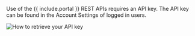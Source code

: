 Use of the {{ include.portal }} REST APIs requires an API key. The API key can be found in the Account Settings of logged in users.

![How to retrieve your API key]({{site.figures_link}}/{{include.portal}}/find_apikey.png)
